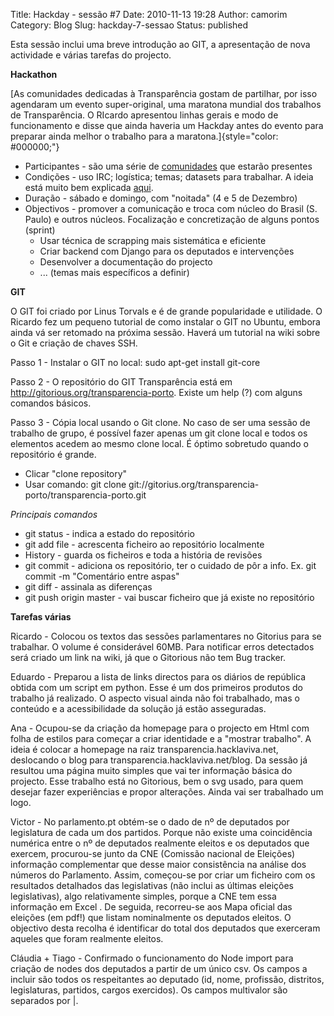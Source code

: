 Title: Hackday - sessão #7
Date: 2010-11-13 19:28
Author: camorim
Category: Blog
Slug: hackday-7-sessao
Status: published

Esta sessão inclui uma breve introdução ao GIT, a apresentação de nova actividade e várias tarefas do projecto.

**Hackathon**

[As comunidades dedicadas à Transparência gostam de partilhar, por isso agendaram um evento super-original, uma maratona mundial dos trabalhos de Transparência. O RIcardo apresentou linhas gerais e modo de funcionamento e disse que ainda haveria um Hackday antes do evento para preparar ainda melhor o trabalho para a maratona.]{style="color: #000000;"}

-   Participantes - são uma série de [comunidades](http://www.opendataday.org/wiki/City_Events "OpenDataDay - comunidades por países") que estarão presentes
-   Condições - uso IRC; logística; temas; datasets para trabalhar. A ideia está muito bem explicada [aqui](http://www.opendataday.org/wiki/Running_a_Hackathon "Preparar a Hackathon").
-   Duração - sábado e domingo, com "noitada" (4 e 5 de Dezembro)
-   Objectivos - promover a comunicação e troca com núcleo do Brasil (S. Paulo) e outros núcleos. Focalização e concretização de alguns pontos (sprint)
    -   Usar técnica de scrapping mais sistemática e eficiente
    -   Criar backend com Django para os deputados e intervenções
    -   Desenvolver a documentação do projecto
    -   ... (temas mais específicos a definir)

**GIT**

O GIT foi criado por Linus Torvals e é de grande popularidade e utilidade. O Ricardo fez um pequeno tutorial de como instalar o GIT no Ubuntu, embora ainda vá ser retomado na próxima sessão. Haverá um tutorial na wiki sobre o Git e criação de chaves SSH.

Passo 1 - Instalar o GIT no local: sudo apt-get install git-core

Passo 2 - O repositório do GIT Transparência está em http://gitorious.org/transparencia-porto. Existe um help (?) com alguns comandos básicos.

Passo 3 - Cópia local usando o Git clone. No caso de ser uma sessão de trabalho de grupo, é possível fazer apenas um git clone local e todos os elementos acedem ao mesmo clone local. É óptimo sobretudo quando o repositório é grande.

-   Clicar "clone repository"
-   Usar comando: git clone git://gitorius.org/transparencia-porto/transparencia-porto.git

*Principais comandos*

-   git status - indica a estado do repositório
-   git add file - acrescenta ficheiro ao repositório localmente
-   History - guarda os ficheiros e toda a história de revisões
-   git commit - adiciona os repositório, ter o cuidado de pôr a info. Ex. git commit -m "Comentário entre aspas"
-   git diff - assinala as diferenças
-   git push origin master - vai buscar ficheiro que já existe no repositório

**Tarefas várias**

Ricardo - Colocou os textos das sessões parlamentares no Gitorius para se trabalhar. O volume é considerável 60MB. Para notificar erros detectados será criado um link na wiki, já que o Gitorious não tem Bug tracker.

Eduardo - Preparou a lista de links directos para os diários de república obtida com um script em python. Esse é um dos primeiros produtos do trabalho já realizado. O aspecto visual ainda não foi trabalhado, mas o conteúdo e a acessibilidade da solução já estão asseguradas.

Ana - Ocupou-se da criação da homepage para o projecto em Html com folha de estilos para começar a criar identidade e a "mostrar trabalho". A ideia é colocar a homepage na raiz transparencia.hacklaviva.net, deslocando o blog para transparencia.hacklaviva.net/blog. Da sessão já resultou uma página muito simples que vai ter informação básica do projecto. Esse trabalho está no Gitorious, bem o svg usado, para quem desejar fazer experiências e propor alterações. Ainda vai ser trabalhado um logo.

Victor - No parlamento.pt obtém-se o dado de nº de deputados por legislatura de cada um dos partidos. Porque não existe uma coincidência numérica entre o nº de deputados realmente eleitos e os deputados que exercem, procurou-se junto da CNE (Comissão nacional de Eleições) informação complementar que desse maior consistência na análise dos números do Parlamento. Assim, começou-se por criar um ficheiro com os resultados detalhados das legislativas (não inclui as últimas eleições legislativas), algo relativamente simples, porque a CNE tem essa informação em Excel . De seguida, recorreu-se aos Mapa oficial das eleições (em pdf!) que listam nominalmente os deputados eleitos. O objectivo desta recolha é identificar do total dos deputados que exerceram aqueles que foram realmente eleitos.

Cláudia + Tiago - Confirmado o funcionamento do Node import para criação de nodes dos deputados a partir de um único csv. Os campos a incluir são todos os respeitantes ao deputado (id, nome, profissão, distritos, legislaturas, partidos, cargos exercidos). Os campos multivalor são separados por \|.
